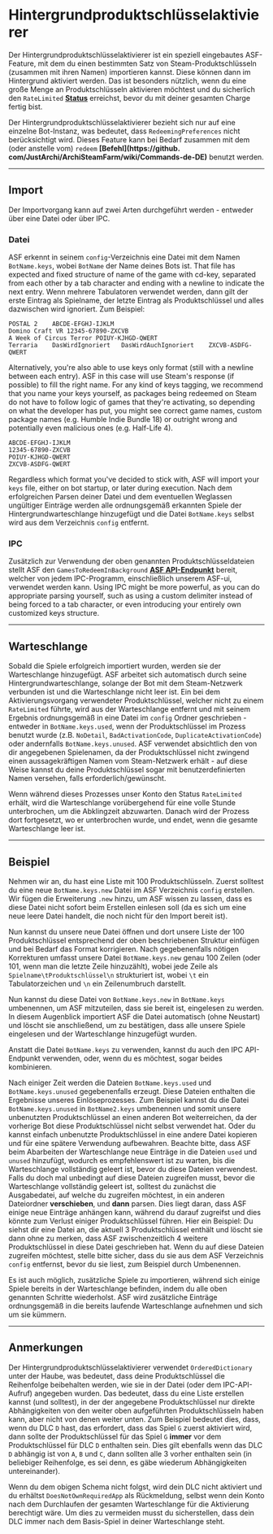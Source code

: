 # Hintergrundproduktschlüsselaktivierer

Der Hintergrundproduktschlüsselaktivierer ist ein speziell eingebautes ASF-Feature, mit dem du einen bestimmten Satz von Steam-Produktschlüsseln (zusammen mit ihren Namen) importieren kannst. Diese können dann im Hintergrund aktiviert werden. Das ist besonders nützlich, wenn du eine große Menge an Produktschlüsseln aktivieren möchtest und du sicherlich den `RateLimited` **[Status](https://github.com/JustArchiNET/ArchiSteamFarm/wiki/FAQ-de-DE#was-bedeutet-status-beim-einlösen-eines-produktschlüssels?)** erreichst, bevor du mit deiner gesamten Charge fertig bist.

Der Hintergrundproduktschlüsselaktivierer bezieht sich nur auf eine einzelne Bot-Instanz, was bedeutet, dass `RedeemingPreferences` nicht berücksichtigt wird. Dieses Feature kann bei Bedarf zusammen mit dem (oder anstelle vom) `redeem` **[Befehl](https://github. com/JustArchi/ArchiSteamFarm/wiki/Commands-de-DE)** benutzt werden.

* * *

## Import

Der Importvorgang kann auf zwei Arten durchgeführt werden - entweder über eine Datei oder über IPC.

### Datei

ASF erkennt in seinem `config`-Verzeichnis eine Datei mit dem Namen `BotName.keys`, wobei `BotName` der Name deines Bots ist. That file has expected and fixed structure of name of the game with cd-key, separated from each other by a tab character and ending with a newline to indicate the next entry. Wenn mehrere Tabulatoren verwendet werden, dann gilt der erste Eintrag als Spielname, der letzte Eintrag als Produktschlüssel und alles dazwischen wird ignoriert. Zum Beispiel:

    POSTAL 2    ABCDE-EFGHJ-IJKLM
    Domino Craft VR 12345-67890-ZXCVB
    A Week of Circus Terror POIUY-KJHGD-QWERT
    Terraria    DasWirdIgnoriert   DasWirdAuchIgnoriert    ZXCVB-ASDFG-QWERT
    

Alternatively, you're also able to use keys only format (still with a newline between each entry). ASF in this case will use Steam's response (if possible) to fill the right name. For any kind of keys tagging, we recommend that you name your keys yourself, as packages being redeemed on Steam do not have to follow logic of games that they're activating, so depending on what the developer has put, you might see correct game names, custom package names (e.g. Humble Indie Bundle 18) or outright wrong and potentially even malicious ones (e.g. Half-Life 4).

    ABCDE-EFGHJ-IJKLM
    12345-67890-ZXCVB
    POIUY-KJHGD-QWERT
    ZXCVB-ASDFG-QWERT
    

Regardless which format you've decided to stick with, ASF will import your `keys` file, either on bot startup, or later during execution. Nach dem erfolgreichen Parsen deiner Datei und dem eventuellen Weglassen ungültiger Einträge werden alle ordnungsgemäß erkannten Spiele der Hintergrundwarteschlange hinzugefügt und die Datei `BotName.keys` selbst wird aus dem Verzeichnis `config` entfernt.

### IPC

Zusätzlich zur Verwendung der oben genannten Produktschlüsseldateien stellt ASF den `GamesToRedeemInBackground` **[ASF API-Endpunkt](https://github.com/JustArchiNET/ArchiSteamFarm/wiki/IPC-de-DE#asf-api)** bereit, welcher von jedem IPC-Programm, einschließlich unserem ASF-ui, verwendet werden kann. Using IPC might be more powerful, as you can do appropriate parsing yourself, such as using a custom delimiter instead of being forced to a tab character, or even introducing your entirely own customized keys structure.

* * *

## Warteschlange

Sobald die Spiele erfolgreich importiert wurden, werden sie der Warteschlange hinzugefügt. ASF arbeitet sich automatisch durch seine Hintergrundwarteschlange, solange der Bot mit dem Steam-Netzwerk verbunden ist und die Warteschlange nicht leer ist. Ein bei dem Aktivierungsvorgang verwendeter Produktschlüssel, welcher nicht zu einem `RateLimited` führte, wird aus der Warteschlange entfernt und mit seinem Ergebnis ordnungsgemäß in eine Datei im `config` Ordner geschrieben - entweder in `BotName.keys.used`, wenn der Produktschlüssel im Prozess benutzt wurde (z.B. `NoDetail`, `BadActivationCode`, `DuplicateActivationCode`) oder andernfalls `BotName.keys.unused`. ASF verwendet absichtlich den von dir angegebenen Spielenamen, da der Produktschlüssel nicht zwingend einen aussagekräftigen Namen vom Steam-Netzwerk erhält - auf diese Weise kannst du deine Produktschlüssel sogar mit benutzerdefinierten Namen versehen, falls erforderlich/gewünscht.

Wenn während dieses Prozesses unser Konto den Status `RateLimited` erhält, wird die Warteschlange vorübergehend für eine volle Stunde unterbrochen, um die Abklingzeit abzuwarten. Danach wird der Prozess dort fortgesetzt, wo er unterbrochen wurde, und endet, wenn die gesamte Warteschlange leer ist.

* * *

## Beispiel

Nehmen wir an, du hast eine Liste mit 100 Produktschlüsseln. Zuerst solltest du eine neue `BotName.keys.new` Datei im ASF Verzeichnis `config` erstellen. Wir fügen die Erweiterung `.new` hinzu, um ASF wissen zu lassen, dass es diese Datei nicht sofort beim Erstellen einlesen soll (da es sich um eine neue leere Datei handelt, die noch nicht für den Import bereit ist).

Nun kannst du unsere neue Datei öffnen und dort unsere Liste der 100 Produktschlüssel entsprechend der oben beschriebenen Struktur einfügen und bei Bedarf das Format korrigieren. Nach gegebenenfalls nötigen Korrekturen umfasst unsere Datei `BotName.keys.new` genau 100 Zeilen (oder 101, wenn man die letzte Zeile hinzuzählt), wobei jede Zeile als `Spielname\tProduktschlüssel\n` strukturiert ist, wobei `\t` ein Tabulatorzeichen und `\n` ein Zeilenumbruch darstellt.

Nun kannst du diese Datei von `BotName.keys.new` in `BotName.keys` umbenennen, um ASF mitzuteilen, dass sie bereit ist, eingelesen zu werden. In diesem Augenblick importiert ASF die Datei automatisch (ohne Neustart) und löscht sie anschließend, um zu bestätigen, dass alle unsere Spiele eingelesen und der Warteschlange hinzugefügt wurden.

Anstatt die Datei `BotName.keys` zu verwenden, kannst du auch den IPC API-Endpunkt verwenden, oder, wenn du es möchtest, sogar beides kombinieren.

Nach einiger Zeit werden die Dateien `BotName.keys.used` und `BotName.keys.unused` gegebenenfalls erzeugt. Diese Dateien enthalten die Ergebnisse unseres Einlöseprozesses. Zum Beispiel kannst du die Datei `BotName.keys.unused` in `BotName2.keys` umbenennen und somit unsere unbenutzten Produktschlüssel an einen anderen Bot weiterreichen, da der vorherige Bot diese Produktschlüssel nicht selbst verwendet hat. Oder du kannst einfach unbenutzte Produktschlüssel in eine andere Datei kopieren und für eine spätere Verwendung aufbewahren. Beachte bitte, dass ASF beim Abarbeiten der Warteschlange neue Einträge in die Dateien `used` und `unused` hinzufügt, wodurch es empfehlenswert ist zu warten, bis die Warteschlange vollständig geleert ist, bevor du diese Dateien verwendest. Falls du doch mal unbedingt auf diese Dateien zugreifen musst, bevor die Warteschlange vollständig geleert ist, solltest du zunächst die Ausgabedatei, auf welche du zugreifen möchtest, in ein anderen Dateiordner **verschieben**, und **dann** parsen. Dies liegt daran, dass ASF einige neue Einträge anhängen kann, während du darauf zugreifst und dies könnte zum Verlust einiger Produktschlüssel führen. Hier ein Beispiel: Du siehst dir eine Datei an, die aktuell 3 Produktschlüssel enthält und löscht sie dann ohne zu merken, dass ASF zwischenzeitlich 4 weitere Produktschlüssel in diese Datei geschrieben hat. Wenn du auf diese Dateien zugreifen möchtest, stelle bitte sicher, dass du sie aus dem ASF Verzeichnis `config` entfernst, bevor du sie liest, zum Beispiel durch Umbenennen.

Es ist auch möglich, zusätzliche Spiele zu importieren, während sich einige Spiele bereits in der Warteschlange befinden, indem du alle oben genannten Schritte wiederholst. ASF wird zusätzliche Einträge ordnungsgemäß in die bereits laufende Warteschlange aufnehmen und sich um sie kümmern.

* * *

## Anmerkungen

Der Hintergrundproduktschlüsselaktivierer verwendet `OrderedDictionary` unter der Haube, was bedeutet, dass deine Produktschlüssel die Reihenfolge beibehalten werden, wie sie in der Datei (oder dem IPC-API-Aufruf) angegeben wurden. Das bedeutet, dass du eine Liste erstellen kannst (und solltest), in der der angegebene Produktschlüssel nur direkte Abhängigkeiten von den weiter oben aufgeführten Produktschlüsseln haben kann, aber nicht von denen weiter unten. Zum Beispiel bedeutet dies, dass, wenn du DLC `D` hast, das erfordert, dass das Spiel `G` zuerst aktiviert wird, dann sollte der Produktschlüssel für das Spiel `G` **immer** vor dem Produktschlüssel für DLC `D` enthalten sein. Dies gilt ebenfalls wenn das DLC `D` abhängig ist von `A`, `B` und `C`, dann sollten alle 3 vorher enthalten sein (in beliebiger Reihenfolge, es sei denn, es gäbe wiederum Abhängigkeiten untereinander).

Wenn du dem obigen Schema nicht folgst, wird dein DLC nicht aktiviert und du erhältst `DoesNotOwnRequiredApp` als Rückmeldung, selbst wenn dein Konto nach dem Durchlaufen der gesamten Warteschlange für die Aktivierung berechtigt wäre. Um dies zu vermeiden musst du sicherstellen, dass dein DLC immer nach dem Basis-Spiel in deiner Warteschlange steht.
